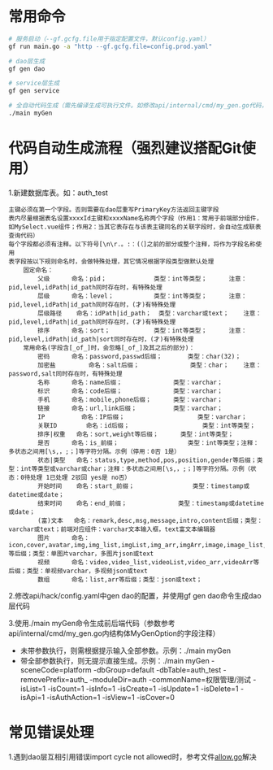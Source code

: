 # 常用命令

```bash
# 服务启动（--gf.gcfg.file用于指定配置文件，默认config.yaml）
gf run main.go -a "http --gf.gcfg.file=config.prod.yaml"

# dao层生成
gf gen dao

# service层生成
gf gen service

# 全自动代码生成（需先编译生成可执行文件。如修改api/internal/cmd/my_gen.go代码，需重新编译才会生效）
./main myGen
```
# 代码自动生成流程（强烈建议搭配Git使用）

1.新建数据库表。如：auth_test
```
主键必须在第一个字段。否则需要在dao层重写PrimaryKey方法返回主键字段
表内尽量根据表名设置xxxxId主键和xxxxName名称两个字段（作用1：常用于前端部分组件，如MySelect.vue组件；作用2：当其它表存在与该表主键同名的关联字段时，会自动生成联表查询代码）
每个字段都必须有注释。以下符号[\n\r.。:：(（]之前的部分或整个注释，将作为字段名称使用
表字段按以下规则命名时，会做特殊处理，其它情况根据字段类型做默认处理
	固定命名：
		父级		命名：pid；      		类型：int等类型；		注意：pid,level,idPath|id_path同时存在时，有特殊处理
		层级		命名：level；          	类型：int等类型；		注意：pid,level,idPath|id_path同时存在时，(才)有特殊处理
		层级路径	命名：idPath|id_path；	类型：varchar或text；	注意：pid,level,idPath|id_path同时存在时，(才)有特殊处理
		排序		命名：sort；			类型：int等类型；		注意：pid,level,idPath|id_path|sort同时存在时，(才)有特殊处理
	常用命名(字段含[_of_]时，会忽略[_of_]及其之后的部分)：
		密码		命名：password,passwd后缀；		类型：char(32)；
		加密盐 		命名：salt后缀；     			类型：char；	注意：password,salt同时存在时，有特殊处理
		名称		命名：name后缀；				类型：varchar；
		标识		命名：code后缀；				类型：varchar；
		手机		命名：mobile,phone后缀；		类型：varchar；
		链接		命名：url,link后缀；			类型：varchar；
		IP			命名：IP后缀；					类型：varchar；
		关联ID		命名：id后缀；					类型：int等类型；
		排序|权重	命名：sort,weight等后缀；		类型：int等类型；
		是否		命名：is_前缀；					类型：int等类型；注释：多状态之间用[\s,，;；]等字符分隔。示例（停用：0否 1是）
		状态|类型	命名：status,type,method,pos,position,gender等后缀；类型：int等类型或varchar或char；注释：多状态之间用[\s,，;；]等字符分隔。示例（状态：0待处理 1已处理 2驳回 yes是 no否）
		开始时间	命名：start_前缀；				类型：timestamp或datetime或date；
		结束时间	命名：end_前缀；				类型：timestamp或datetime或date；
		(富)文本	命名：remark,desc,msg,message,intro,content后缀；类型：varchar或text；前端对应组件：varchar文本输入框，text富文本编辑器
		图片		命名：icon,cover,avatar,img,img_list,imgList,img_arr,imgArr,image,image_list,imageList,image_arr,imageArr等后缀；类型：单图片varchar，多图片json或text
		视频		命名：video,video_list,videoList,video_arr,videoArr等后缀；类型：单视频varchar，多视频json或text
		数组		命名：list,arr等后缀；类型：json或text；
```

2.修改api/hack/config.yaml中gen dao的配置，并使用gf gen dao命令生成dao层代码

3.使用./main myGen命令生成前后端代码（参数参考api/internal/cmd/my_gen.go内结构体MyGenOption的字段注释）
- 未带参数执行，则需根据提示输入全部参数。示例：./main myGen
- 带全部参数执行，则无提示直接生成。示例：./main myGen -sceneCode=platform -dbGroup=default -dbTable=auth_test -removePrefix=auth_ -moduleDir=auth -commonName=权限管理/测试 -isList=1 -isCount=1 -isInfo=1 -isCreate=1 -isUpdate=1 -isDelete=1 -isApi=1 -isAuthAction=1 -isView=1 -isCover=0

# 常见错误处理

1.遇到dao层互相引用错误import cycle not allowed时，参考文件[allow.go](./internal/dao/user/allow/allow.go)解决